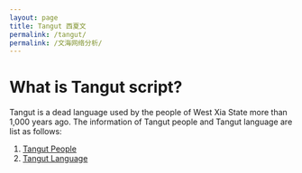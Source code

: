```yaml
---
layout: page
title: Tangut 西夏文
permalink: /tangut/
permalink: /文海网络分析/
---
```

# What is Tangut script?
Tangut is a dead language used by the people of West Xia State more than 1,000 years ago. The information of Tangut people and Tangut language are list as follows:

1. [Tangut People](https://en.wikipedia.org/wiki/Tangut_people)
2. [Tangut Language](https://en.wikipedia.org/wiki/Tangut_language)